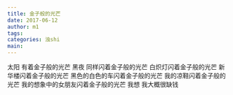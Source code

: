 ```yaml
---
title: 金子般的光芒
date: 2017-06-12
author: m1
tags:
categories: 浊shi
main: 
---
```

太阳
有着金子般的光芒
黑夜
同样闪着金子般的光芒
白炽灯闪着金子般的光芒
新华楼闪着金子般的光芒
黑色的白色的车闪着金子般的光芒
我的凉鞋闪着金子般的光芒
我的想象中的女朋友闪着金子般的光芒
我想
我大概很缺钱
